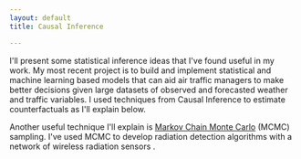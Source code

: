 ```yaml
---
layout: default
title: Causal Inference

---
```


I'll present some statistical inference ideas that I've found useful in my work.  My most recent project is to build and implement statistical and machine learning based models that can aid air traffic managers to make better decisions given large datasets of observed and forecasted weather and traffic variables.  I used techniques from Causal Inference to estimate counterfactuals as I'll explain below.  

Another useful technique I'll explain is [Markov Chain Monte Carlo](/MCMC/) (MCMC) sampling.  I've used MCMC to develop radiation detection algorithms with a network of wireless radiation sensors .
